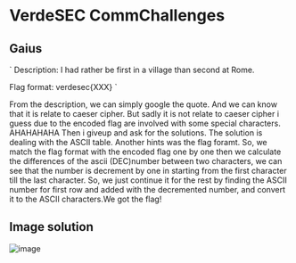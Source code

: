 # VerdeSEC CommChallenges
## Gaius
` Description: I had rather be first in a village than second at Rome.

Flag format: verdesec{XXX} `

From the description, we can simply google the quote. And we can know that it is relate to caeser cipher.
But sadly it is not relate to caeser cipher i guess due to the encoded flag are involved with some special characters. AHAHAHAHA
Then i giveup and ask for the solutions.
The solution is dealing with the ASCII table.
Another hints was the flag foramt. So, we match the flag format with the encoded flag one by one then we calculate the differences of the ascii (DEC)number between two characters, 
we can see that the number is decrement by one in starting from the first character till the last character.
So, we just continue it for the rest by finding the ASCII number for first row and added with the decremented number, and convert it to the ASCII characters.We got the flag!

## Image solution
![image](https://user-images.githubusercontent.com/59368650/137259464-f3b3dd4b-3d2f-4cbb-9ec6-17aa55e1f8ec.png)


